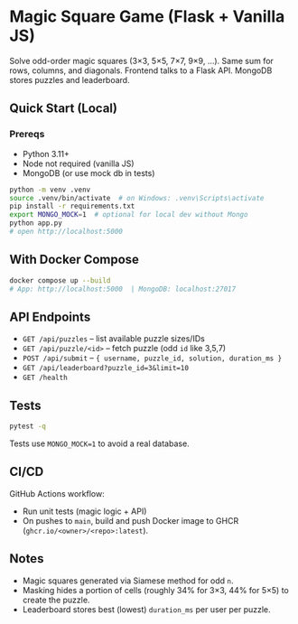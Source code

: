 # Magic Square Game (Flask + Vanilla JS)

Solve odd-order magic squares (3×3, 5×5, 7×7, 9×9, …). Same sum for rows, columns, and diagonals. Frontend talks to a Flask API. MongoDB stores puzzles and leaderboard.

## Quick Start (Local)

### Prereqs
- Python 3.11+
- Node not required (vanilla JS)
- MongoDB (or use mock db in tests)

```bash
python -m venv .venv
source .venv/bin/activate  # on Windows: .venv\Scripts\activate
pip install -r requirements.txt
export MONGO_MOCK=1  # optional for local dev without Mongo
python app.py
# open http://localhost:5000
```

## With Docker Compose

```bash
docker compose up --build
# App: http://localhost:5000  | MongoDB: localhost:27017
```

## API Endpoints

- `GET /api/puzzles` – list available puzzle sizes/IDs
- `GET /api/puzzle/<id>` – fetch puzzle (odd `id` like 3,5,7)
- `POST /api/submit` – `{ username, puzzle_id, solution, duration_ms }`
- `GET /api/leaderboard?puzzle_id=3&limit=10`
- `GET /health`

## Tests

```bash
pytest -q
```

Tests use `MONGO_MOCK=1` to avoid a real database.

## CI/CD

GitHub Actions workflow:
- Run unit tests (magic logic + API)
- On pushes to `main`, build and push Docker image to GHCR (`ghcr.io/<owner>/<repo>:latest`).

## Notes

- Magic squares generated via Siamese method for odd `n`.
- Masking hides a portion of cells (roughly 34% for 3×3, 44% for 5×5) to create the puzzle.
- Leaderboard stores best (lowest) `duration_ms` per user per puzzle.
